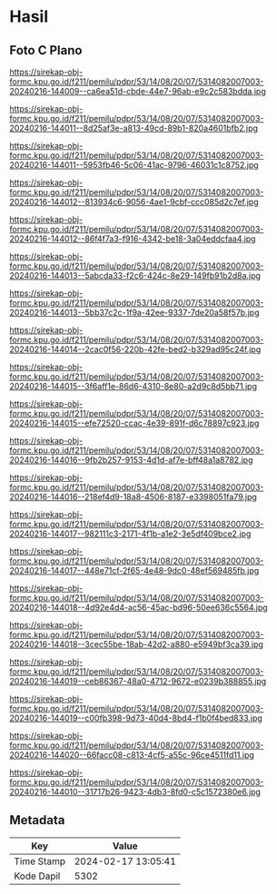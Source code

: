 # Hasil

## Foto C Plano

https://sirekap-obj-formc.kpu.go.id/f211/pemilu/pdpr/53/14/08/20/07/5314082007003-20240216-144009--ca6ea51d-cbde-44e7-96ab-e9c2c583bdda.jpg

https://sirekap-obj-formc.kpu.go.id/f211/pemilu/pdpr/53/14/08/20/07/5314082007003-20240216-144011--8d25af3e-a813-49cd-89b1-820a4601bfb2.jpg

https://sirekap-obj-formc.kpu.go.id/f211/pemilu/pdpr/53/14/08/20/07/5314082007003-20240216-144011--5953fb46-5c06-41ac-9796-46031c1c8752.jpg

https://sirekap-obj-formc.kpu.go.id/f211/pemilu/pdpr/53/14/08/20/07/5314082007003-20240216-144012--813934c6-9056-4ae1-9cbf-ccc085d2c7ef.jpg

https://sirekap-obj-formc.kpu.go.id/f211/pemilu/pdpr/53/14/08/20/07/5314082007003-20240216-144012--86f4f7a3-f916-4342-be18-3a04eddcfaa4.jpg

https://sirekap-obj-formc.kpu.go.id/f211/pemilu/pdpr/53/14/08/20/07/5314082007003-20240216-144013--5abcda33-f2c6-424c-8e29-149fb91b2d8a.jpg

https://sirekap-obj-formc.kpu.go.id/f211/pemilu/pdpr/53/14/08/20/07/5314082007003-20240216-144013--5bb37c2c-1f9a-42ee-9337-7de20a58f57b.jpg

https://sirekap-obj-formc.kpu.go.id/f211/pemilu/pdpr/53/14/08/20/07/5314082007003-20240216-144014--2cac0f56-220b-42fe-bed2-b329ad95c24f.jpg

https://sirekap-obj-formc.kpu.go.id/f211/pemilu/pdpr/53/14/08/20/07/5314082007003-20240216-144015--3f6aff1e-86d6-4310-8e80-a2d9c8d5bb71.jpg

https://sirekap-obj-formc.kpu.go.id/f211/pemilu/pdpr/53/14/08/20/07/5314082007003-20240216-144015--efe72520-ccac-4e39-891f-d6c78897c923.jpg

https://sirekap-obj-formc.kpu.go.id/f211/pemilu/pdpr/53/14/08/20/07/5314082007003-20240216-144016--9fb2b257-9153-4d1d-af7e-bff48a1a8782.jpg

https://sirekap-obj-formc.kpu.go.id/f211/pemilu/pdpr/53/14/08/20/07/5314082007003-20240216-144016--218ef4d9-18a8-4506-8187-e3398051fa79.jpg

https://sirekap-obj-formc.kpu.go.id/f211/pemilu/pdpr/53/14/08/20/07/5314082007003-20240216-144017--982111c3-2171-4f1b-a1e2-3e5df409bce2.jpg

https://sirekap-obj-formc.kpu.go.id/f211/pemilu/pdpr/53/14/08/20/07/5314082007003-20240216-144017--448e71cf-2f65-4e48-9dc0-48ef569485fb.jpg

https://sirekap-obj-formc.kpu.go.id/f211/pemilu/pdpr/53/14/08/20/07/5314082007003-20240216-144018--4d92e4d4-ac56-45ac-bd96-50ee636c5564.jpg

https://sirekap-obj-formc.kpu.go.id/f211/pemilu/pdpr/53/14/08/20/07/5314082007003-20240216-144018--3cec55be-18ab-42d2-a880-e5949bf3ca39.jpg

https://sirekap-obj-formc.kpu.go.id/f211/pemilu/pdpr/53/14/08/20/07/5314082007003-20240216-144019--ceb86367-48a0-4712-9672-e0239b388855.jpg

https://sirekap-obj-formc.kpu.go.id/f211/pemilu/pdpr/53/14/08/20/07/5314082007003-20240216-144019--c00fb398-9d73-40d4-8bd4-f1b0f4bed833.jpg

https://sirekap-obj-formc.kpu.go.id/f211/pemilu/pdpr/53/14/08/20/07/5314082007003-20240216-144020--66facc08-c813-4cf5-a55c-96ce4511fd11.jpg

https://sirekap-obj-formc.kpu.go.id/f211/pemilu/pdpr/53/14/08/20/07/5314082007003-20240216-144010--31717b26-9423-4db3-8fd0-c5c1572380e6.jpg


## Metadata

| Key        | Value               |
| ---------- | ------------------- |
| Time Stamp | 2024-02-17 13:05:41 |
| Kode Dapil | 5302                |



